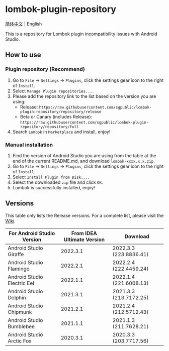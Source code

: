 # lombok-plugin-repository

[简体中文](/README.md) | English

This is a repository for Lombok plugin incompatibility issues with Android Studio.

## How to use

### Plugin repository (Recommend)

1. Go to `File` -> `Settings` -> `Plugins`, click the settings gear icon to the right of `Install`.
2. Select `Manage Plugin repositories...`.
3. Please add the repository link to the list based on the version you are using:
   + Release: `https://raw.githubusercontent.com/sgpublic/lombok-plugin-repository/repository/release`
   + Beta or Canary (includes Release): `https://raw.githubusercontent.com/sgpublic/lombok-plugin-repository/repository/full`
4. Search `Lombok` in `Marketplace` and install, enjoy!

### Manual installation

1. Find the version of Android Studio you are using from the table at the end of the current README.md, and download `lombok-xxxx.x.x.zip`.
2. Go to `File` -> `Settings` -> `Plugins`, click the settings gear icon to the right of `Install`.
3. Select `Install Plugin from Disk...`.
4. Select the downloaded `zip` file and click `OK`.
5. Lombok is successfully installed, enjoy!

## Versions

This table only lists the Release versions. For a complete list, please visit the [Wiki](https://github.com/sgpublic/lombok-plugin-repository/wiki).

| For Android Studio Version | From IDEA Ultimate Version | Download |
|----------------------------|----------------------------|----------|
| Android Studio Giraffe | 2022.3.1 | 2022.3.3 (223.8836.41) | [lombok-223.8836.41](https://raw.githubusercontent.com/sgpublic/lombok-plugin-repository/repository/plugins/223.8836.35/lombok-223.8836.41.zip) |
| Android Studio Flamingo | 2022.2.1 | 2022.2.4 (222.4459.24) | [lombok-222.4459.24](https://raw.githubusercontent.com/sgpublic/lombok-plugin-repository/repository/plugins/222.4459.24/lombok-222.4459.24.zip) |
| Android Studio Electric Eel | 2022.1.1 | 2022.1.4 (221.6008.13) | [lombok-221.6008.13](https://raw.githubusercontent.com/sgpublic/lombok-plugin-repository/repository/plugins/221.6008.13/lombok-221.6008.13.zip) |
| Android Studio Dolphin | 2021.3.1 | 2021.3.3 (213.7172.25) | [lombok-213.7172.25](https://raw.githubusercontent.com/sgpublic/lombok-plugin-repository/repository/plugins/213.7172.25/lombok-213.7172.25.zip) |
| Android Studio Chipmunk | 2021.2.1 | 2021.2.4 (212.5712.43) | [lombok-212.5712.43](https://raw.githubusercontent.com/sgpublic/lombok-plugin-repository/repository/plugins/212.5712.43/lombok-212.5712.43.zip) |
| Android Studio Bumblebee | 2021.1.1 | 2021.1.3 (211.7628.21) | [lombok-211.7628.21](https://raw.githubusercontent.com/sgpublic/lombok-plugin-repository/repository/plugins/211.7628.21/lombok-211.7628.21.zip) |
| Android Studio Arctic Fox | 2020.3.1 | 2020.3.3 (203.7717.56) | [lombok-203.7717.56](https://raw.githubusercontent.com/sgpublic/lombok-plugin-repository/repository/plugins/203.7717.56/lombok-203.7717.56.zip) |
